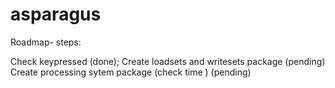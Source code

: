 # asparagus
Roadmap- steps:

Check keypressed (done);
Create loadsets and writesets package (pending)
Create processing sytem package (check time ) (pending)
